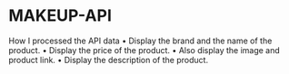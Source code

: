 # MAKEUP-API
How I processed the API data
•	Display the brand and the name of the product.
•	Display the price of the product.
•	Also display the image and product link.
•	Display the description of the product.
